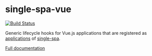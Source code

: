 # single-spa-vue

[![Build Status](https://travis-ci.com/single-spa/single-spa-vue.svg?branch=main)](https://travis-ci.com/single-spa/single-spa-vue)

Generic lifecycle hooks for Vue.js applications that are registered as [applications](https://single-spa.js.org/docs/building-applications) of [single-spa](https://github.com/doramart/dora-single-spa).

[Full documentation](https://single-spa.js.org/docs/ecosystem-vue.html)
